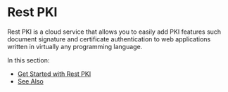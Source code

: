 # Rest PKI

Rest PKI is a cloud service that allows you to easily add PKI features such document signature and certificate authentication to web applications written in virtually any programming language.

In this section:

* [Get Started with Rest PKI](get-started.md)
* [See Also](see-also.md)
